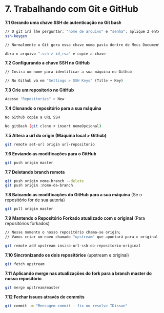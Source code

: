 # 7. Trabalhando com Git e GitHub

**7.1 Gerando uma chave SSH de autenticação no Git bash**
```bash
// O git irá lhe perguntar: "nome de arquivo" e "senha", aplique 2 enters e ignore se for conveniente
ssh-keygen

// Normalmente o Git gera essa chave numa pasta dentre de Meus Documentos

Abra o arquivo ".ssh > id_rsa" e copie a chave
```

**7.2 Configurando a chave SSH no GitHub**
```bash
// Insira um nome para identificar a sua máquina no Github

// No Github vá em "Settings > SSH Keys" (Title + Key)
```

**7.3 Crie um repositorio no GitHub**
```bash
Acesse "Repositories" > New
```

**7.4 Clonando o repositório para a sua máquina**
```bash
No Github copie a URL SSH

No gitBash (git clone + insert nomeOpcional)
```

**7.5 Altera a url do origin (Máquina local > Github)**
```bash
git remote set-url origin url-repositorio
```

**7.6 Enviando as modificações para o GitHub**
```bash
git push origin master
```

**7.7 Deletando branch remota**
```bash
git push origin nome-branch --delete
git push origin :nome-da-branch
```

**7.8 Baixando as modificações do GitHub para a sua máquina** (Se o repositório for de sua autoria)
```bash
git pull origin master
```

**7.9 Mantendo o Repositório Forkado atualizado com o original** (Para repositórios forkados)
```bash
// Nesse momento o nosso repositório chama-se origin;
// Vamos criar um novo chamado "upstream" que apontará para o original.

git remote add upstream insira-url-ssh-do-repositorio-original
```

**7.10 Sincronizando os dois repositórios** (upstream e original)
```bash
git fetch upstream
```

**7.11 Aplicando merge nas atualizações do fork para a branch master do nosso repositório**
```bash
git merge upstream/master
```

**7.12 Fechar issues através de commits**
```bash
git commit -m "Mensagem commit - fix ou resolve IDissue"
```
